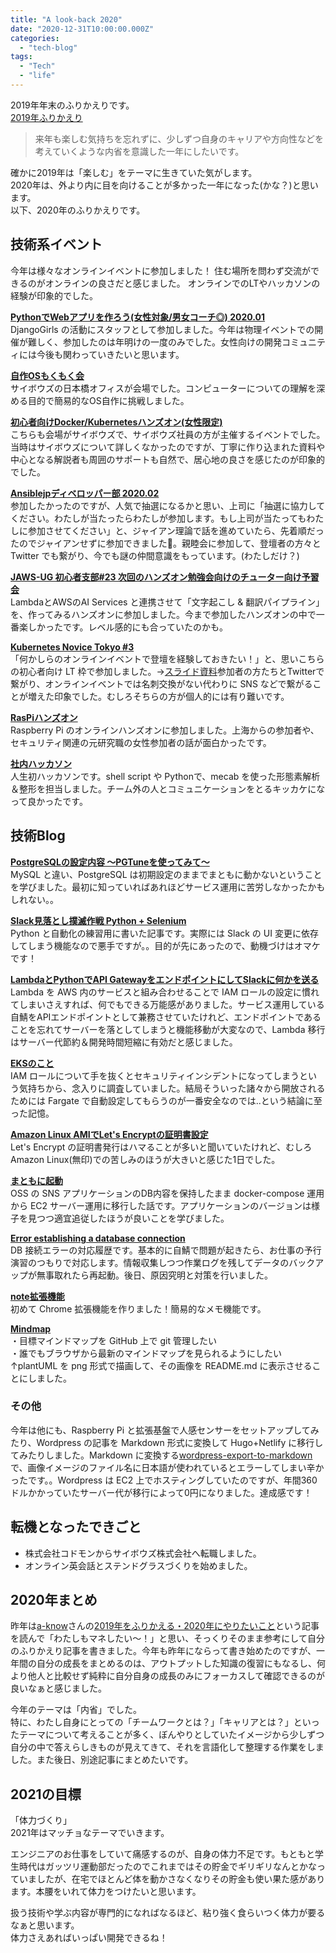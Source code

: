 ```yaml
---
title: "A look-back 2020"
date: "2020-12-31T10:00:00.000Z"
categories: 
  - "tech-blog"
tags: 
  - "Tech"
  - "life"
---
```


2019年年末のふりかえりです。  
[2019年ふりかえり](https://suwa3.netlify.app/post/2019-12-31-2019%E5%B9%B4%E3%81%B5%E3%82%8A%E3%81%8B%E3%81%88%E3%82%8A/)

> 来年も楽しむ気持ちを忘れずに、少しずつ自身のキャリアや方向性などを
> 考えていくような内省を意識した一年にしたいです。

確かに2019年は「楽しむ」をテーマに生きていた気がします。  
2020年は、外より内に目を向けることが多かった一年になった(かな？)と思います。  
以下、2020年のふりかえりです。

## 技術系イベント
今年は様々なオンラインイベントに参加しました！
住む場所を問わず交流ができるのがオンラインの良さだと感じました。
オンラインでのLTやハッカソンの経験が印象的でした。

**[PythonでWebアプリを作ろう(女性対象/男女コーチ◎) 2020.01](https://djangogirls-org.connpass.com/event/160379/)**  
    DjangoGirls の活動にスタッフとして参加しました。今年は物理イベントでの開催が難しく、参加したのは年明けの一度のみでした。女性向けの開発コミュニティには今後も関わっていきたいと思います。  
    
**[自作OSもくもく会](https://suwa3.netlify.app/post/2020-01-12-%E8%87%AA%E4%BD%9Cos%E3%82%82%E3%81%8F%E3%82%82%E3%81%8F%E4%BC%9A/)**  
    サイボウズの日本橋オフィスが会場でした。コンピューターについての理解を深める目的で簡易的なOS自作に挑戦しました。  
    
**[初心者向けDocker/Kubernetesハンズオン(女性限定)](https://tatsunoko.connpass.com/event/159292/)**  
    こちらも会場がサイボウズで、サイボウズ社員の方が主催するイベントでした。当時はサイボウズについて詳しくなかったのですが、丁寧に作り込まれた資料や中心となる解説者も周囲のサポートも自然で、居心地の良さを感じたのが印象的でした。  
    
**[Ansiblejpディベロッパー部 2020.02](https://ansible-users.connpass.com/event/162758/)**  
    参加したかったのですが、人気で抽選になるかと思い、上司に「抽選に協力してください。わたしが当たったらわたしが参加します。もし上司が当たってもわたしに参加させてください」と、ジャイアン理論で話を進めていたら、先着順だったのでジャイアンせずに参加できました🙌。親睦会に参加して、登壇者の方々と Twitter でも繋がり、今でも謎の仲間意識をもっています。(わたしだけ？)  
    
**[JAWS-UG 初心者支部#23 次回のハンズオン勉強会向けのチューター向け予習会](https://jawsug-bgnr.connpass.com/event/163557/)**  
    LambdaとAWSのAI Services と連携させて「文字起こし & 翻訳パイプライン」を、作ってみるハンズオンに参加しました。今まで参加したハンズオンの中で一番楽しかったです。レベル感的にも合っていたのかも。  
    
**[Kubernetes Novice Tokyo #3](https://k8s-novice-jp.connpass.com/event/181410/)**  
    「何かしらのオンラインイベントで登壇を経験しておきたい！」と、思いこちらの初心者向け LT 枠で参加しました。→[スライド資料](https://speakerdeck.com/ishizuka427/eks-on-fargate)参加者の方たちとTwitterで繋がり、オンラインイベントでは名刺交換がない代わりに SNS などで繋がることが増えた印象でした。むしろそちらの方が個人的には有り難いです。  
    
**[RasPiハンズオン](https://suwa3.netlify.app/post/2020-07-22-raspi%E3%83%8F%E3%83%B3%E3%82%BA%E3%82%AA%E3%83%B3/)**  
    Raspberry Pi のオンラインハンズオンに参加しました。上海からの参加者や、セキュリティ関連の元研究職の女性参加者の話が面白かったです。  
    
**[社内ハッカソン](https://suwa3.netlify.app/post/2020-10-26-%E3%83%8F%E3%83%83%E3%82%AB%E3%82%BD%E3%83%B3%E3%81%AA%E3%81%A9/)**  
    人生初ハッカソンです。shell script や Pythonで、mecab を使った形態素解析＆整形を担当しました。チーム外の人とコミュニケーションをとるキッカケになって良かったです。  
    
## 技術Blog
**[PostgreSQLの設定内容 〜PGTuneを使ってみて〜](https://qiita.com/suwa3/items/ccec9a757408a6fab695)**  
    MySQL と違い、PostgreSQL は初期設定のままでまともに動かないということを学びました。最初に知っていればあれほどサービス運用に苦労しなかったかもしれない。。  
    
**[Slack見落とし撲滅作戦 Python + Selenium](https://suwa3.netlify.app/post/2020-01-19-slack%E8%A6%8B%E8%90%BD%E3%81%A8%E3%81%97%E6%92%B2%E6%BB%85%E4%BD%9C%E6%88%A6-python-selenium/)**  
    Python と自動化の練習用に書いた記事です。実際には Slack の UI 変更に依存してしまう機能なので悪手ですが。。目的が先にあったので、動機づけはオマケです！  
    
**[LambdaとPythonでAPI GatewayをエンドポイントにしてSlackに何かを送る](https://qiita.com/suwa3/items/2d1f05c77b5641f98619)**  
    Lambda を AWS 内のサービスと組み合わせることで IAM ロールの設定に慣れてしまいさえすれば、何でもできる万能感がありました。サービス運用している自鯖をAPIエンドポイントとして兼務させていたけれど、エンドポイントであることを忘れてサーバーを落としてしまうと機能移動が大変なので、Lambda 移行はサーバー代節約＆開発時間短縮に有効だと感じました。  
    
**[EKSのこと](https://suwa3.netlify.app/post/2020-02-19-eks%E3%81%AE%E3%81%93%E3%81%A8/)**  
    IAM ロールについて手を抜くとセキュリティインシデントになってしまうという気持ちから、念入りに調査していました。結局そういった諸々から開放されるためには Fargate で自動設定してもらうのが一番安全なのでは..という結論に至った記憶。  
    
**[Amazon Linux AMIでLet's Encryptの証明書設定](https://suwa3.netlify.app/post/2020-03-01-amazon-linux-ami%E3%81%A7lets-encrypt%E3%81%AE%E8%A8%BC%E6%98%8E%E6%9B%B8%E8%A8%AD%E5%AE%9A/)**  
    Let's Encrypt の証明書発行はハマることが多いと聞いていたけれど、むしろ Amazon Linux(無印)での苦しみのほうが大きいと感じた1日でした。  
    
**[まともに起動](https://suwa3.netlify.app/post/2020-03-14-%E3%81%BE%E3%81%A8%E3%82%82%E3%81%AB%E8%B5%B7%E5%8B%95/)**  
    OSS の SNS アプリケーションのDB内容を保持したまま docker-compose 運用から EC2 サーバー運用に移行した話です。アプリケーションのバージョンは様子を見つつ適宜追従したほうが良いことを学びました。  
    
**[Error establishing a database connection](https://suwa3.netlify.app/post/2020-05-14-error-establishing-a-database-connection/)**  
    DB 接続エラーの対応履歴です。基本的に自鯖で問題が起きたら、お仕事の予行演習のつもりで対応します。情報収集しつつ作業ログを残してデータのバックアップが無事取れたら再起動。後日、原因究明と対策を行いました。  
        
**[note拡張機能](https://suwa3.netlify.app/post/2020-07-19-note%E6%8B%A1%E5%BC%B5%E6%A9%9F%E8%83%BD/)**  
    初めて Chrome 拡張機能を作りました！簡易的なメモ機能です。  
    
**[Mindmap](https://suwa3.netlify.app/post/2020-11-28-mindmap/)**  
    ・目標マインドマップを GitHub 上で git 管理したい  
    ・誰でもブラウザから最新のマインドマップを見られるようにしたい  
    ↑plantUML を png 形式で描画して、その画像を README.md に表示させることにしました。  
   
### その他
今年は他にも、Raspberry Pi と拡張基盤で人感センサーをセットアップしてみたり、Wordpress の記事を Markdown 形式に変換して Hugo+Netlify に移行してみたりしました。Markdown に変換する[wordpress-export-to-markdown](https://github.com/lonekorean/wordpress-export-to-markdown)で、画像イメージのファイル名に日本語が使われているとエラーしてしまい辛かったです。。Wordpress は EC2 上でホスティングしていたのですが、年間360ドルかかっていたサーバー代が移行によって0円になりました。達成感です！

## 転機となったできごと
- 株式会社コドモンからサイボウズ株式会社へ転職しました。  
- オンライン英会話とステンドグラスづくりを始めました。  

## 2020年まとめ
昨年は[a-know](https://twitter.com/a_know)さんの[2019年をふりかえる・2020年にやりたいこと](https://blog.a-know.me/entry/2019/12/30/151206)という記事を読んで「わたしもマネしたい〜！」と思い、そっくりそのまま参考にして自分のふりかえり記事を書きました。今年も昨年にならって書き始めたのですが、一年間の自分の成長をまとめるのは、アウトプットした知識の復習にもなるし、何より他人と比較せず純粋に自分自身の成長のみにフォーカスして確認できるのが良いなぁと感じました。  

今年のテーマは「内省」でした。  
特に、わたし自身にとっての「チームワークとは？」「キャリアとは？」といったテーマについて考えることが多く、ぼんやりとしていたイメージから少しずつ自分の中で答えらしきものが見えてきて、それを言語化して整理する作業をしました。また後日、別途記事にまとめたいです。  

## 2021の目標
「体力づくり」  
2021年はマッチョなテーマでいきます。  

エンジニアのお仕事をしていて痛感するのが、自身の体力不足です。もともと学生時代はガッツリ運動部だったのでこれまではその貯金でギリギリなんとかなっていましたが、在宅でほとんど体を動かさなくなりその貯金も使い果た感があります。本腰をいれて体力をつけたいと思います。  

扱う技術や学ぶ内容が専門的になればなるほど、粘り強く食らいつく体力が要るなぁと思います。  
体力さえあればいっぱい開発できるね！  
